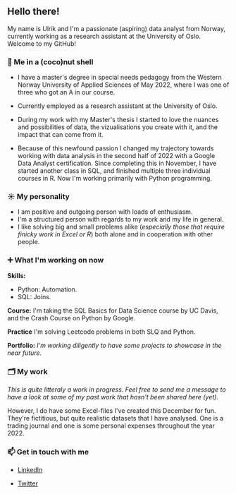 ## Hello there!
My name is Ulrik and I'm a passionate (aspiring) data analyst from Norway, currently working as a research assistant at the University of Oslo. Welcome to my GitHub!



### 🥥  Me in a (coco)nut shell
  
- I have a master's degree in special needs pedagogy from the Western Norway University of Applied Sciences of May 2022, where I was one of three who got an A in our course. 

- Currently employed as a research assistant at the University of Oslo. 
 
- During my work with my Master's thesis I started to love the nuances and possibilities of data, the vizualisations you create with it, and the impact that can come from it. 

- Because of this newfound passion I changed my trajectory towards working with data analysis in the second half of 2022 with a Google Data Analyst certification. Since completing this in November, I have started another class in SQL, and finished multiple three individual courses in R. Now I'm working primarily with Python programming. 

### ☀️ My personality  
- I am positive and outgoing person with loads of enthusiasm. 
- I'm a structured person with regards to my work and my life in general. 
- I like solving big and small problems alike (_especially those that require finicky work in Excel or R_) both alone and in cooperation with other people. 
 

### ➕ What I'm working on now
**Skills:** 
- Python: Automation.
- SQL: Joins. 

**Course:** I'm  taking the SQL Basics for Data Science course by UC Davis, and the Crash Course on Python by Google. 

**Practice** I'm solving Leetcode problems in both SLQ and Python. 

**Portfolio:** _I'm working diligently to have some projects to showcase in the near future._





### 🗂 My work
 _This is quite litteraly a work in progress. Feel free to send me a message to have a look at some of my past work that hasn't been shared here (yet)._

However, I do have some Excel-files I've created this December for fun. They're fictitious, but quite realistic datasets that I have analysed. One is a trading journal and one is some personal expenses throughout the year 2022. 


### 📫 Get in touch with me

- [LinkedIn](https://www.linkedin.com/in/ulrik-daae/)

- [Twitter](https://twitter.com/UlrikDaae)
